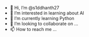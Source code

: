 - 👋 Hi, I’m @s1ddhanth27
- 👀 I’m interested in learning about AI
- 🌱 I’m currently learning Python
- 💞️ I’m looking to collaborate on ...
- 📫 How to reach me ...

<!---
s1ddhanth27/s1ddhanth27 is a ✨ special ✨ repository because its `README.md` (this file) appears on your GitHub profile.
You can click the Preview link to take a look at your changes.
--->
